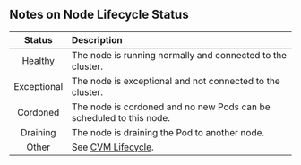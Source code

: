 ## Notes on Node Lifecycle Status
| Status | Description |
|:--:|:--|
| Healthy | The node is running normally and connected to the cluster. |
| Exceptional | The node is exceptional and not connected to the cluster. |
| Cordoned | The node is cordoned and no new Pods can be scheduled to this node. |
| Draining | The node is draining the Pod to another node. |
| Other | See [CVM Lifecycle](<https://intl.cloud.tencent.com/document/product/213/4856>). |

